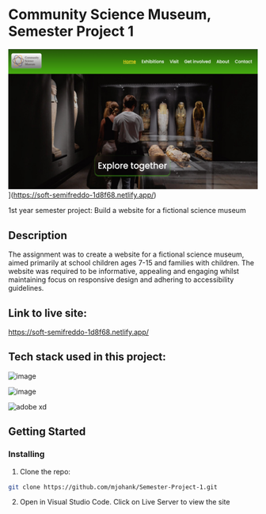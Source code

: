 # Community Science Museum, Semester Project 1

![CSM Homepage Image](https://github.com/mjohank/Semester-Project-1/blob/main/resources/images/CSM-frontpage.jpg)](https://soft-semifreddo-1d8f68.netlify.app/)

1st year semester project: Build a website for a fictional science museum

## Description

The assignment was to create a website for a fictional science museum, aimed primarily at school children ages 7-15 and families with children.
The website was required to be informative, appealing and engaging whilst maintaining focus on responsive design and adhering to accessibility guidelines.

## Link to live site:
https://soft-semifreddo-1d8f68.netlify.app/

## Tech stack used in this project:

![image](https://img.shields.io/badge/HTML5-E34F26?style=for-the-badge&logo=html5&logoColor=white)

![image](https://img.shields.io/badge/CSS3-1572B6?style=for-the-badge&logo=css3&logoColor=white)

![adobe xd](https://img.shields.io/badge/Adobe%20XD-470137?style=for-the-badge&logo=Adobe%20XD&logoColor=#FF61F6)

## Getting Started

### Installing

1. Clone the repo:

```bash
git clone https://github.com/mjohank/Semester-Project-1.git
```

2. Open in Visual Studio Code. Click on Live Server to view the site

